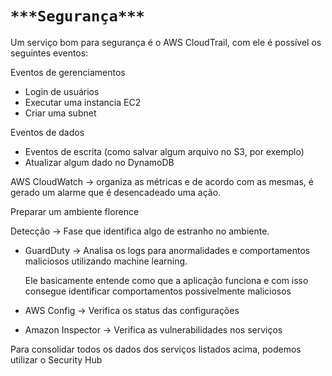 # `***Segurança***`

Um serviço bom para segurança é o AWS CloudTrail, com ele é possível os seguintes eventos:

Eventos de gerenciamentos

- Login de usuários
- Executar uma instancia EC2
- Criar uma subnet

Eventos de dados

- Eventos de escrita (como salvar algum arquivo no S3, por exemplo)
- Atualizar algum dado no DynamoDB

AWS CloudWatch → organiza as métricas e de acordo com as mesmas, é gerado um alarme que é desencadeado uma ação.

Preparar um ambiente florence

Detecção → Fase que identifica algo de estranho no ambiente.

- GuardDuty → Analisa os logs para anormalidades e comportamentos maliciosos utilizando machine learning.
    
    Ele basicamente entende como que a aplicação funciona e com isso consegue identificar comportamentos possivelmente maliciosos
    
- AWS Config → Verifica os status das configurações
- Amazon Inspector → Verifica as vulnerabilidades nos serviços

Para consolidar todos os dados dos serviços listados acima, podemos utilizar o Security Hub
